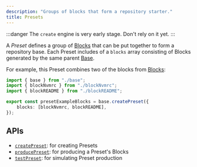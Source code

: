 ```yaml
---
description: "Groups of blocks that form a repository starter."
title: Presets
---
```


:::danger
The `create` engine is very early stage.
Don't rely on it yet.
:::

A _Preset_ defines a group of [Blocks](./blocks) that can be put together to form a repository base.
Each Preset includes of a `blocks` array consisting of Blocks generated by the same parent [Base](./bases).

For example, this Preset combines two of the blocks from [Blocks](./blocks):

```ts
import { base } from "./base";
import { blockNvmrc } from "./blockNvmrc";
import { blockREADME } from "./blockREADME";

export const presetExampleBlocks = base.createPreset({
	blocks: [blockNvmrc, blockREADME],
});
```

## APIs

- [`createPreset`](../apis/creators#createpreset): for creating Presets
- [`producePreset`](../apis/producers#producepreset): for producing a Preset's Blocks
- [`testPreset`](../apis/testers#testpreset): for simulating Preset production
